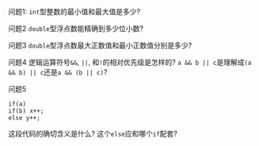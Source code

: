 问题1:
`int`型整数的最小值和最大值是多少?

问题2
`double`型浮点数能精确到多少位小数?

问题3
`double`型浮点数最大正数值和最小正数值分别是多少?

问题4
逻辑运算符号`&&`, `||`, 和`!`的相对优先级是怎样的?
`a && b || c`是理解成`(a && b) || c`还是`a && (b || c)`?

问题5
```
if(a) 
if(b) x++;
else y++;
```
这段代码的确切含义是什么?
这个`else`应和哪个`if`配套?